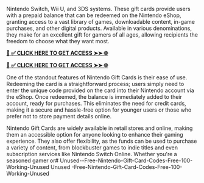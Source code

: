 Nintendo Switch, Wii U, and 3DS systems. These gift cards provide users with a prepaid balance that can be redeemed on the Nintendo eShop, granting access to a vast library of games, downloadable content, in-game purchases, and other digital products. Available in various denominations, they make for an excellent gift for gamers of all ages, allowing recipients the freedom to choose what they want most.

**[📌 ✅ CLICK HERE TO GET ACCESS ➤➤ 🌐](https://toptoolmy.blogspot.com/)**

**[📌 ✅ CLICK HERE TO GET ACCESS ➤➤ 🌐](https://toptoolmy.blogspot.com/)**

One of the standout features of Nintendo Gift Cards is their ease of use. Redeeming the card is a straightforward process; users simply need to enter the unique code provided on the card into their Nintendo account via the eShop. Once redeemed, the balance is immediately added to their account, ready for purchases. This eliminates the need for credit cards, making it a secure and hassle-free option for younger users or those who prefer not to store payment details online.

Nintendo Gift Cards are widely available in retail stores and online, making them an accessible option for anyone looking to enhance their gaming experience. They also offer flexibility, as the funds can be used to purchase a variety of content, from blockbuster games to indie titles and even subscription services like Nintendo Switch Online. Whether you're a seasoned gamer or# Unused--Free-Nintendo-Gift-Card-Codes-Free-100-Working-Unused
Unused -Free-Nintendo-Gift-Card-Codes-Free-100-Working-Unused
